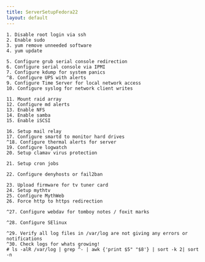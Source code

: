 ```yaml
---
title: ServerSetupFedora22
layout: default
---
```


    1. Disable root login via ssh
    2. Enable sudo
    3. yum remove unneeded software
    4. yum update

    5. Configure grub serial console redirection
    6. Configure serial console via IPMI
    7. Configure kdump for system panics
    ^8. Configure UPS with alerts
    9. Configure Time Server for local network access
    10. Configure syslog for network client writes

    11. Mount raid array
    12. Configure md alerts
    13. Enable NFS
    14. Enable samba
    15. Enable iSCSI

    16. Setup mail relay
    17. Configure smartd to monitor hard drives
    ^18. Configure thermal alerts for server
    19. Configure logwatch
    20. Setup clamav virus protection

    21. Setup cron jobs

    22. Configure denyhosts or fail2ban

    23. Upload firmware for tv tuner card
    24. Setup mythtv
    25. Configure MythWeb
    26. Force http to https redirection

    ^27. Configure webdav for tomboy notes / foxit marks

    ^28. Configure SElinux

    ^29. Verify all log files in /var/log are not giving any errors or notifications
    ^30. Check logs for whats growing!
    # ls -alR /var/log | grep ^- | awk {'print $5" "$8'} | sort -k 2| sort -n
